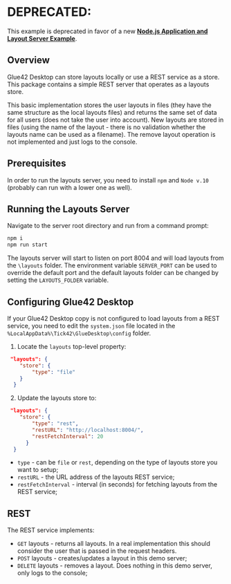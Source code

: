 # DEPRECATED:

This example is deprecated in favor of a new [**Node.js Application and Layout Server Example**](https://github.com/Tick42/rest-config-example-node-js).

## Overview

Glue42 Desktop can store layouts locally or use a REST service as a store. This package contains a simple REST server that operates as a layouts store. 

This basic implementation stores the user layouts in files (they have the same structure as the local layouts files) and returns the same set of data for all users (does not take the user into account). New layouts are stored in files (using the name of the layout - there is no validation whether the layouts name can be used as a filename). The remove layout operation is not implemented and just logs to the console.

## Prerequisites

In order to run the layouts server, you need to install `npm` and `Node v.10` (probably can run with a lower one as well).

## Running the Layouts Server

Navigate to the server root directory and run from a command prompt:

```cmd
npm i
npm run start
```

The layouts server will start to listen on port 8004 and will load layouts from the `\layouts` folder. The environment variable `SERVER_PORT` can be used to override the default port and the default layouts folder can be changed by setting the `LAYOUTS_FOLDER` variable.

## Configuring Glue42 Desktop

If your Glue42 Desktop copy is not configured to load layouts from a REST service, you need to edit the `system.json` file located in the `%LocalAppData%\Tick42\GlueDesktop\config` folder.

1.  Locate the `layouts` top-level property:

```json
 "layouts": {
    "store": {
        "type": "file"
    }
  }
```

2. Update the layouts store to:

```json
 "layouts": {
    "store": {
        "type": "rest",
        "restURL": "http://localhost:8004/",
        "restFetchInterval": 20
      }
  } 
```

* `type` - can be `file` or `rest`, depending on the type of layouts store you want to setup;
* `restURL` - the URL address of the layouts REST service;
* `restFetchInterval` - interval (in seconds) for fetching layouts from the REST service;

## REST

The REST service implements:

* `GET` layouts - returns all layouts. In a real implementation this should consider the user that is passed in the request headers.
* `POST` layouts - creates/updates a layout in this demo server; 
* `DELETE` layouts - removes a layout. Does nothing in this demo server, only logs to the console;
